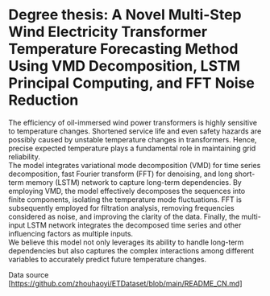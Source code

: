 # Degree thesis: A Novel Multi-Step Wind Electricity Transformer Temperature Forecasting Method Using VMD Decomposition, LSTM Principal Computing, and FFT Noise Reduction
The efficiency of oil-immersed wind power transformers is highly sensitive to temperature changes. Shortened service life and even safety hazards are possibly caused by unstable temperature changes in transformers. Hence, precise expected temperature plays a fundamental role in maintaining grid reliability.     
The model integrates variational mode decomposition (VMD) for time series decomposition, fast Fourier transform (FFT) for denoising, and long short-term memory (LSTM) network to capture long-term dependencies. By employing VMD, the model effectively decomposes the sequences into finite components, isolating the temperature mode fluctuations. FFT is subsequently employed for filtration analysis, removing frequencies considered as noise, and improving the clarity of the data. Finally, the multi-input LSTM network integrates the decomposed time series and other influencing factors as multiple inputs.     
We believe this model not only leverages its ability to handle long-term dependencies but also captures the complex interactions among different variables to accurately predict future temperature changes.

Data source [https://github.com/zhouhaoyi/ETDataset/blob/main/README_CN.md]

